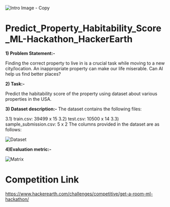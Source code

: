 ![Intro Image - Copy](https://user-images.githubusercontent.com/84449238/180827289-089f1dd9-d05e-4bd4-b222-63bce86609c1.JPG)

# Predict_Property_Habitability_Score_ML-Hackathon_HackerEarth
**1) Problem Statement:-**

Finding the correct property to live in is a crucial task while moving to a new city/location. An inappropriate property can make our life miserable. Can AI help us find better places?

**2) Task:-**

Predict the habitability score of the property using dataset about various properties in the USA.   

**3) Dataset description:-**
The dataset contains the following files: 

3.1) train.csv: 39499 x 15
3.2) test.csv: 10500 x 14
3.3) sample_submission.csv: 5 x 2 
The columns provided in the dataset are as follows:

![Dataset](https://user-images.githubusercontent.com/84449238/180826415-1444b603-c6eb-410f-af3c-a26ae3c05876.JPG)

**4)Evaluation metric:-**

![Matrix](https://user-images.githubusercontent.com/84449238/180826692-fe415357-71af-4bf3-bb5f-4cd02b839a61.JPG)

# Competition Link

https://www.hackerearth.com/challenges/competitive/get-a-room-ml-hackathon/
